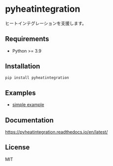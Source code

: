 # pyheatintegration

ヒートインテグレーションを支援します。

## Requirements

- Python >= 3.9

## Installation

``` sh
pip install pyheatintegration
```

## Examples

- [simple example](./examples/simple)

## Documentation

https://pyheatintegration.readthedocs.io/en/latest/

## License

MIT
